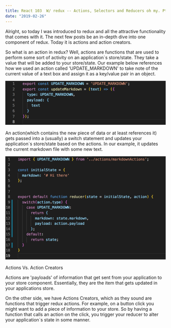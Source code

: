 ```yaml
---
title: React 103  W/ redux -- Actions, Selectors and Reducers oh my. Pt.1 
date: "2019-02-26"
---
```


Alright, so today I was introduced to redux and all the attractive functionality that comes with it. The next few posts be an in-depth dive into one component of redux. Today it is actions and action creators. 


So what is an action in redux? Well, actions are functions that are used to perform some sort of activity on an application`s store/state. They take a value that will be added to your store/state. Our example below references how we used an action called 'UPDATE_MARKDOWN' to take note of the current value of a text box and assign it as a key/value pair in an object. 

![First photo](./One.png)

An action(which contains the new piece of data or at least references it) gets passed into a (usually) a switch statement and updates your application`s store/state based on the actions. In our example, it updates the current markdown file with some new text.

![Second photo](./Two.png)

Actions Vs. Action Creators

Actions are 'payloads' of information that get sent from your application to your store component. Essentially, they are the item that gets updated in your applications store. 

On the other side, we have Actions Creators, which as they sound are functions that trigger redux actions. For example, on a button click you might want to add a piece of information to your store. So by having a function that calls an action on the click, you trigger your reducer to alter your application`s state in some manner. 